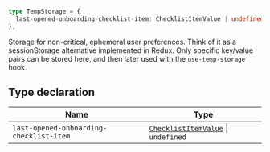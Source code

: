 ```ts
type TempStorage = {
  last-opened-onboarding-checklist-item: ChecklistItemValue | undefined;
};
```

Storage for non-critical, ephemeral user preferences.
Think of it as a sessionStorage alternative implemented in Redux.
Only specific key/value pairs can be stored here,
and then later used with the `use-temp-storage` hook.

## Type declaration

| Name | Type |
| ------ | ------ |
| <a id="last-opened-onboarding-checklist-item"></a> `last-opened-onboarding-checklist-item` | [`ChecklistItemValue`](ChecklistItemValue.md) \| `undefined` |
